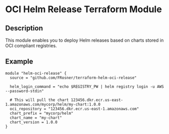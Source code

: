 # OCI Helm Release Terraform Module

## Description

This module enables you to deploy Helm releases based on charts stored in OCI compliant registries.

## Example

```hcl
module "helm-oci-release" {
  source = "github.com/FRosner/terraform-helm-oci-release"

  helm_login_command = "echo $REGISTRY_PW | helm registry login -u AWS --password-stdin"
  
  # This will pull the chart 123456.dkr.ecr.us-east-1.amazonaws.com/mycorp/helm/my-chart:1.0.0
  oci_repository = "123456.dkr.ecr.us-east-1.amazonaws.com"
  chart_prefix = "mycorp/helm"
  chart_name = "my-chart"
  chart_version = 1.0.0
}
```